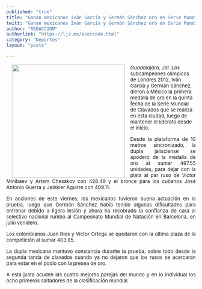 ```yaml
---
published: "true"
title: "Ganan mexicanos Iván García y Germán Sánchez oro en Serie Mundial de Clavados"
twitt: "Ganan mexicanos Iván García y Germán Sánchez oro en Serie Mundial de Clavados"
author: "REDACCION"
authorlink: "https://ljz.mx/acercade.html"
category: "Deportes"
layout: "posts"

---
```


<p style="text-align: justify;" />

<img src="http://ljz.mx/images/stories/fotos_mayo2013/deportistas.jpg" border="0" width="300" style="margin-left: 15px; margin-right: 15px; float: left;" /><span style="font-size: small;"><em>Guadalajara, Jal. </em>Los subcampeones olímpicos de Londres 2012, Iván García y Germán Sánchez, dieron a México la primera medalla de oro en la quinta fecha de la Serie Mundial de Clavados que se realiza en esta ciudad, luego de mantener el liderato desde el inicio.</span> <span style="font-size: small;"> </span></p> <div style="text-align: justify;">
  <p>
    <span style="font-size: small;">Desde la plataforma de 10 metros sincronizado, la dupla jalisciense se apoderó de la medalla de oro al sumar 467.55 unidades, para dejar con la plata al par ruso de Victor Minibaev y Artem Chesakov con 428.49 y el bronce para los cubanos José Antonio Guerra y Jeinkler Aguirre con 409.11.</span>
  </p>
  
  <span style="font-size: small;"> </span> <p>
    <span style="font-size: small;">En acciones de este viernes, los mexicanos tuvieron buena actuación en la prueba, luego que Germán Sánchez había tenido algunas dificultades para entrenar debido a ligera lesión y ahora ha recobrado la confianza de cara al selectivo nacional rumbo al Campeonato Mundial de Natación en Barcelona, en julio venidero.</span>
  </p>
  
  <span style="font-size: small;"> </span> <p>
    <span style="font-size: small;">Los colombianos Juan Ríos y Víctor Ortega se quedaron con la última plaza de la competición al sumar 403.65.</span>
  </p>
  
  <span style="font-size: small;"> </span> <p>
    <span style="font-size: small;">La dupla mexicana mantuvo constancia durante la prueba, sobre todo desde la segunda tanda de clavados cuando ya no dejaron que los rusos se acercaran para estar en el podio con la presea de oro.</span>
  </p>
  
  <span style="font-size: small;"> </span> <p style="text-align: justify;">
    <span style="font-size: small;">A esta justa acuden las cuatro mejores parejas del mundo y en lo individual los ocho primeros saltadores de la clasificación mundial.</span>
  </p>
</div>
